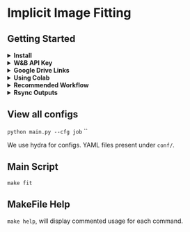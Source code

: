 # Implicit Image Fitting

## Getting Started

<details><summary><b>Install</b></summary>
<p>

* `python3.8`
* `pytorch`: 1.7.0+ (GPU support preferable).

Then,

* `make install`
</p>
</details>

<details><summary><b>W&B API Key</b></summary>
<p>

Copy your WandB API key to `wandb_api.key`.
Will be used to login to your dashboard for visualisation. 
Alternatively, you can skip W&B visualisation, 
and set `wandb.use=False` while running the python code or `USE_WANDB=False` while running make commands.
</p>
</details>

<details><summary><b>Google Drive Links</b></summary>
<p>

* [Project Folder](https://drive.google.com/open?id=1sDWa0notYql5KZZfG4wkbxMwzwDgxgdS&authuser=vsundar4%40wisc.edu&usp=drive_fs)
* [Image Dataset](https://drive.google.com/open?id=1sjXxggKV2Yn2KC7LCknJwGJIRHdRMcXv&authuser=vsundar4%40wisc.edu&usp=drive_fs): we'll be mainly using 16-bit images from `img/rgb16bit`. 
These are all sourced from the [image compression benchmark](https://imagecompression.info).
* [Research Papers](https://drive.google.com/open?id=1SPozBvSU1w---OK0j0Ltr-tV_c_N6zkk&authuser=vsundar4%40wisc.edu&usp=drive_fs): saved as `<name of paper>[<conference> <year> <author>].pdf`. 
Look out for top-tier conference papers (CVPR, ECCV, ICCV, NeurIPS, ICLR) and journals (TPAMI).
* [Output folder](https://drive.google.com/open?id=1MaVgu-Tu9vIPq6c9vEaPfCZC_8kPHL3W&authuser=vsundar4%40wisc.edu&usp=drive_fs): will contain logs of important experiments and their config files.

</p>
</details>

<details><summary><b>Using Colab</b></summary>
<p>

We can't run our codebase directly on colab, since hydra relies on config injection.
Instead, we'll make use of [colabcode](https://github.com/abhishekkrthakur/colabcode/blob/master/colab_starter.ipynb). 
Just click the button below, and setup your port and password.

[![Open In Colab](https://colab.research.google.com/assets/colab-badge.svg)](https://colab.research.google.com/github/googlecolab/varun19299/implicit-image-compression/blob/main/colab_starter.ipynb)

This should open up a familiar VSCode environment, use the terminal to run.

Steps:

* Change to your drive home folder.
File -> Open -> `/content/drive/MyDrive/`.

* Clone repository (only the first time):
`git clone https://github.com/varun19299/implicit-image-compression.git`.

* Copy the `img/` folder from the shared drive here.

* Install all dependencies with: `make colab_install` 

**Please do not use the shared folder as the location for your code, it will cause conflicts.**

</p>
</details>

<details><summary><b>Recommended Workflow</b></summary>
<p>


* Use meaningful experiment names, via `exp_name`. 
Hydra allows you to use other config values in any command line variable.

Eg: `python main.py exp_name='siren-width-${mlp.width}-depth-${mlp.depth}' mlp.width=256,512 mlp.depth=6,8`.

This will run 4 experiments (cartesian product of {256,512} x {6,8}), 
with experiment names as siren-width-256-depth-6, siren-width-256-depth-8, etc. 

* Please create a new project on [W&B](https://wandb.ai/implicit-image/), and change `wandb.project` accordingly.

Eg: `python main.py wandb.project=siren-width-depth`.  

* Copy important output folders (see under `outputs/`) to `Drive/code/outputs/`. 

* W&B is pretty flexible when it comes to plotting, so you should be able to compare methods on the dashboard itself.
Use their [API](https://docs.wandb.ai/library/public-api-guide) in case you need to do some post-processing before making plots.
</p>
</details>

<details><summary><b>Rsync Outputs</b></summary>
<p>

</p>
</details>


## View all configs

`python main.py --cfg job`
``

We use hydra for configs. YAML files present under `conf/`.

## Main Script

`make fit`

## MakeFile Help

`make help`, will display commented usage for each command.
